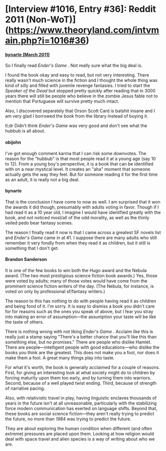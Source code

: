 # [Interview #1016, Entry #36]: Reddit 2011 (Non-WoT)](https://www.theoryland.com/intvmain.php?i=1016#36)

#### [bynarte (March 2011)](http://www.reddit.com/r/books/comments/g40rw/so_i_finally_read_enders_game_not_really_sure/)

So I finally read
*Ender's Game*
. Not really sure what the big deal is.

I found the book okay and easy to read, but not very interesting. There really wasn't much science in the fiction and I thought the whole thing was kind of silly and filled with juvenile revenge fantasies. I tried to start the
*Speaker of the Dead*
but stopped pretty quickly after reading that in 3000 years there will still be people who believe in the zombie Jesus fable not to mention that Portuguese will survive pretty much intact.

Also, I discovered separately that Orson Scott Card is batshit insane and I am very glad I borrowed the book from the library instead of buying it.

tl;dr Didn't think
*Ender's Game*
was very good and don't see what the hubbub is all about.

#### obijohn

I've got enough comment karma that I can risk some downvotes. The reason for the "hubbub" is that most people read it at a young age (say 10 to 12). From a young boy's perspective, it is a book that can be identified with on a near mystical level. It creates an "aha" moment that someone actually gets the way they feel. But for someone reading it for the first time as an adult, it is really not a big deal.

#### bynarte

That is the conclusion I have come to now as well. I am surprised that it won the awards it did though, presumably with adults voting in favor. Though if I had read it as a 10 year old, I imagine I would have identified greatly with the book, and not noticed most/all of the odd morality, as well as the thinly veiled pedo bear fantasy scenes.

The reason I finally read it now is that I came across a greatest SF novels list and
*Ender's Game*
came in at #1. I suppose there are many adults who still remember it very fondly from when they read it as children, but it still is something that I don't get.

#### Brandon Sanderson

It is one of the few books to win both the Hugo award and the Nebula award. (The two most prestigious science fiction book awards.) Yes, those were voted by adults; many of those votes would have come from the prominent science fiction writers of the day. (The Nebula, for instance, is voted on only by professional sf/fantasy writers.)

The reason to this has nothing to do with people having read it as children and being fond of it. I'm sorry. It is easy to dismiss a book you didn't care for for reasons such as the ones you speak of above, but I fear you stray into making an error of assumption—the assumption your taste will be like the taste of others.

There is nothing wrong with not liking
*Ender's Game*
. Acclaim like this is really just a stamp saying "There's a better chance that you'll like this than something else, but no promises." There are people who dislike Hamlet. There are people—intelligent people with good educations—who dislike the books you think are the greatest. This does not make you a fool, nor does it make them a fool. A great many things play into taste.

For what it's worth, the book is generally acclaimed for a couple of reasons. First, for giving an interesting look at what society might do to children by forcing maturity upon them too early, and by turning them into warriors. Second, because of a well played twist ending. Third, because of strength of narrative pacing.

Also, with relativistic travel in play, having linguistic enclaves thousands of years in the future isn't at all unreasonable, particularly with the stabilizing force modern communication has exerted on language shifts. Beyond that, these books are social science fiction—they aren't really trying to predict the future, no more than
*1984*
was trying to predict the future.

They are about exploring the human condition when different (and often extreme) pressures are placed upon them. Looking at how religion would deal with space travel and alien species is a way of writing about who we are.


